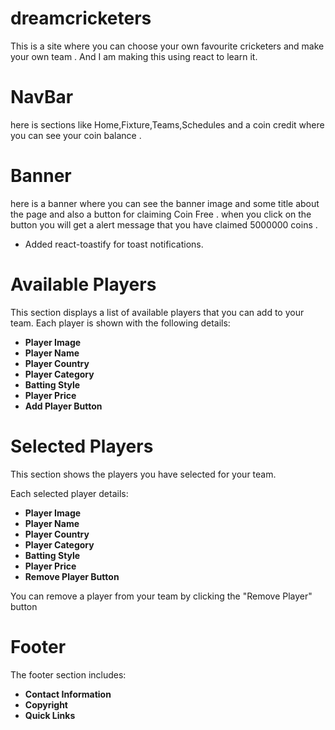 
# dreamcricketers
This is a site where you can choose your own favourite cricketers and make your own team . And I am making this using react to learn it.

# NavBar

here is sections like Home,Fixture,Teams,Schedules and a coin credit where you can see your coin balance .

# Banner
here is a banner where you can see the banner image and some title about the page and also a button for claiming Coin Free .
when you click on the button you will get a alert message that you have claimed 5000000 coins .

- Added react-toastify for toast notifications.


# Available Players

This section displays a list of available players that you can add to your team. Each player is shown with the following details:

- **Player Image**
- **Player Name**
- **Player Country**
- **Player Category**
- **Batting Style**
- **Player Price**
- **Add Player Button**



# Selected Players

This section shows the players you have selected for your team. 


Each selected player details:

- **Player Image**
- **Player Name**
- **Player Country**
- **Player Category**
- **Batting Style**
- **Player Price**
- **Remove Player Button**

You can remove a player from your team by clicking the "Remove Player" button


# Footer

The footer section includes:

- **Contact Information**
- **Copyright**
- **Quick Links**


